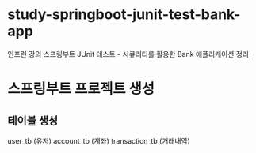 # study-springboot-junit-test-bank-app
인프런 강의 스프링부트 JUnit 테스트 - 시큐리티를 활용한 Bank 애플리케이션 정리

# 스프링부트 프로젝트 생성
## 테이블 생성
user_tb (유저)
account_tb (계좌)
transaction_tb (거래내역)

